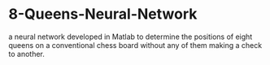 # 8-Queens-Neural-Network
a neural network developed in Matlab to determine the positions of eight queens on a conventional chess board without any of them making a check to another.
